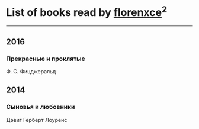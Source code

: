 # List of books read by [florenxce](https://plus.google.com/u/0/113221536298663028563/)<sup>2</sup>
---

## 2016

### Прекрасные и проклятые
Ф. С. Фицджеральд



## 2014

### Сыновья и любовники
Дэвиг Герберт Лоуренс



